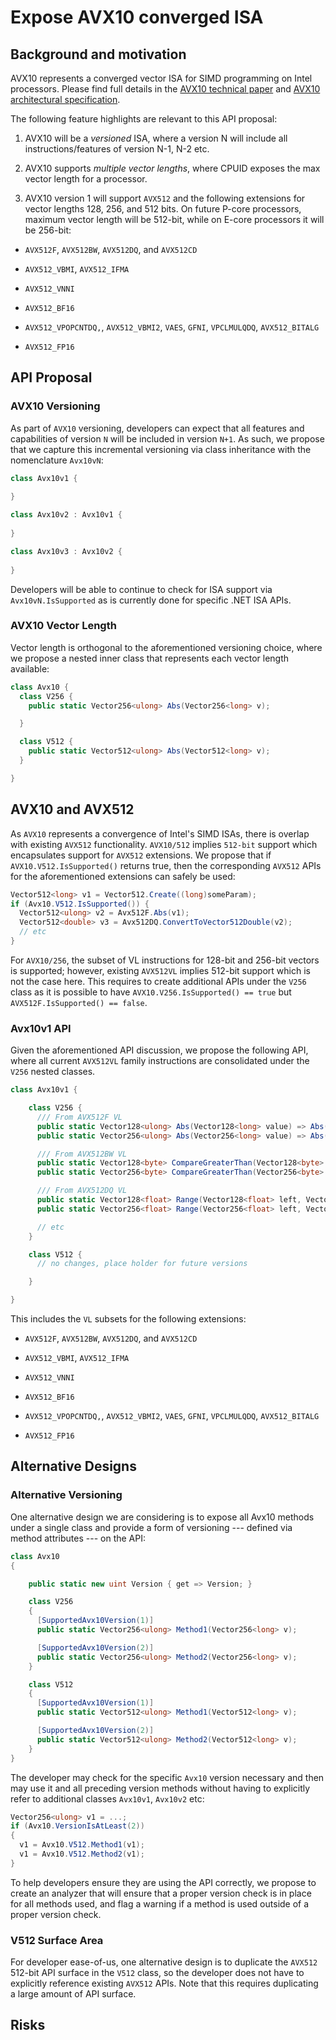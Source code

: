# Expose AVX10 converged ISA

## Background and motivation

AVX10 represents a converged vector ISA for SIMD programming on Intel processors.  Please find full details in the [AVX10 technical paper](https://cdrdv2.intel.com/v1/dl/getContent/784343) and [AVX10 architectural specification](https://cdrdv2.intel.com/v1/dl/getContent/784267).

The following feature highlights are relevant to this API proposal:

1. AVX10 will be a _versioned_ ISA, where a version N will include all instructions/features of version N-1, N-2 etc. 

2. AVX10 supports _multiple vector lengths_, where CPUID exposes the max vector length for a processor.

3. AVX10 version 1 will support `AVX512` and the following extensions for vector lengths 128, 256, and 512 bits. On future P-core processors, maximum vector length will be 512-bit, while on E-core processors it will be 256-bit:

- `AVX512F`, `AVX512BW`, `AVX512DQ`, and `AVX512CD`

- `AVX512_VBMI`, `AVX512_IFMA`

- `AVX512_VNNI`

- `AVX512_BF16`

- `AVX512_VPOPCNTDQ,`, `AVX512_VBMI2`, `VAES`, `GFNI`, `VPCLMULQDQ`, `AVX512_BITALG`

- `AVX512_FP16`



## API Proposal

### AVX10 Versioning

As part of `AVX10` versioning, developers can expect that all features and capabilities of version `N` will be included in version `N+1`. As such, we propose that we capture this incremental versioning via class inheritance with the nomenclature `Avx10vN`: 

```C#
class Avx10v1 {
  
}

class Avx10v2 : Avx10v1 {
  
}

class Avx10v3 : Avx10v2 {
  
}
```

Developers will be able to continue to check for ISA support via `Avx10vN.IsSupported` as is currently done for specific .NET ISA APIs.

### AVX10 Vector Length

Vector length is orthogonal to the aforementioned versioning choice, where we propose a nested inner class that represents each vector length available:

```C#
class Avx10 {
  class V256 { 
    public static Vector256<ulong> Abs(Vector256<long> v);

  }

  class V512 {
    public static Vector512<ulong> Abs(Vector512<long> v);
  }

}
```

## AVX10 and AVX512 

As `AVX10` represents a convergence of Intel's SIMD ISAs, there is overlap with existing `AVX512` functionality. `AVX10/512` implies `512-bit` support which encapsulates support for `AVX512` extensions. We propose that if `AVX10.V512.IsSupported()` returns true, then the corresponding `AVX512` APIs for the aforementioned extensions can safely be used:

```C#
Vector512<long> v1 = Vector512.Create((long)someParam);
if (Avx10.V512.IsSupported()) {
  Vector512<ulong> v2 = Avx512F.Abs(v1);
  Vector512<double> v3 = Avx512DQ.ConvertToVector512Double(v2);
  // etc
}
```

For `AVX10/256`, the subset of VL instructions for 128-bit and 256-bit vectors is supported; however, existing `AVX512VL` implies 512-bit support which is not the case here. This requires to create additional APIs under the `V256` class as it is possible to have `AVX10.V256.IsSupported() == true` but `AVX512F.IsSupported() == false`.

### Avx10v1 API

Given the aforementioned API discussion, we propose the following API, where all current `AVX512VL` family instructions are consolidated under the `V256` nested classes. 

```C#
class Avx10v1 {

    class V256 {
      /// From AVX512F VL
      public static Vector128<ulong> Abs(Vector128<long> value) => Abs(value);
      public static Vector256<ulong> Abs(Vector256<long> value) => Abs(value);

      /// From AVX512BW VL
      public static Vector128<byte> CompareGreaterThan(Vector128<byte> left, Vector128<byte> right) => CompareGreaterThan(left, right);
      public static Vector256<byte> CompareGreaterThan(Vector256<byte> left, Vector256<byte> right) => CompareGreaterThan(left, right);

      /// From AVX512DQ VL
      public static Vector128<float> Range(Vector128<float> left, Vector128<float> right, [ConstantExpected(Max = (byte)(0x0F))] byte control) => Range(left, right, control);
      public static Vector256<float> Range(Vector256<float> left, Vector256<float> right, [ConstantExpected(Max = (byte)(0x0F))] byte control) => Range(left, right, control);

      // etc 
    }

    class V512 {
      // no changes, place holder for future versions

    }

}
```

This includes the `VL` subsets for the following extensions:

- `AVX512F`, `AVX512BW`, `AVX512DQ`, and `AVX512CD`

- `AVX512_VBMI`, `AVX512_IFMA`

- `AVX512_VNNI`

- `AVX512_BF16`

- `AVX512_VPOPCNTDQ,`, `AVX512_VBMI2`, `VAES`, `GFNI`, `VPCLMULQDQ`, `AVX512_BITALG`

- `AVX512_FP16`


## Alternative Designs

### Alternative Versioning

One alternative design we are considering is to expose all Avx10 methods under a single class and provide a form of versioning --- defined via method attributes --- on the API:

```C#
class Avx10 
{

    public static new uint Version { get => Version; }

    class V256 
    {
      [SupportedAvx10Version(1)]
      public static Vector256<ulong> Method1(Vector256<long> v);

      [SupportedAvx10Version(2)]
      public static Vector256<ulong> Method2(Vector256<long> v);
    }

    class V512 
    {
      [SupportedAvx10Version(1)]
      public static Vector512<ulong> Method1(Vector512<long> v);

      [SupportedAvx10Version(2)]
      public static Vector512<ulong> Method2(Vector512<long> v);
    }
}
```

The developer may check for the specific `Avx10` version necessary and then may use it and all preceding version methods without having to explicitly refer to additional classes `Avx10v1`, `Avx10v2` etc:

```C#
Vector256<ulong> v1 = ...;
if (Avx10.VersionIsAtLeast(2))
{
  v1 = Avx10.V512.Method1(v1);
  v1 = Avx10.V512.Method2(v1);
}
```

To help developers ensure they are using the API correctly, we propose to create an analyzer that will ensure that a proper version check is in place for all methods used, and flag a warning if a method is used outside of a proper version check.


### V512 Surface Area

For developer ease-of-us, one alternative design is to duplicate the `AVX512` 512-bit API surface in the `V512` class, so the developer does not have to explicitly reference existing `AVX512` APIs. Note that this requires duplicating a large amount of API surface.

## Risks